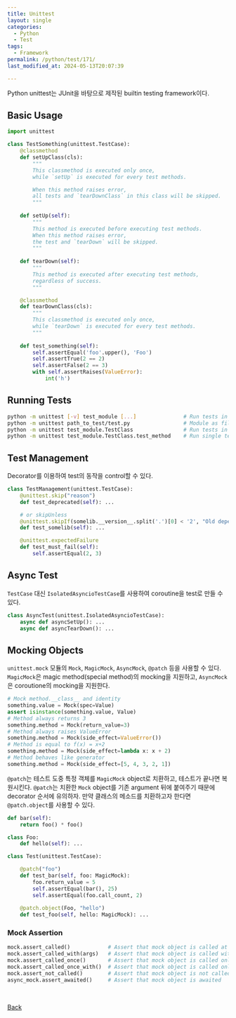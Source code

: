 ```yaml
---
title: Unittest
layout: single
categories:
  - Python
  - Test
tags:
  - Framework
permalink: /python/test/171/
last_modified_at: 2024-05-13T20:07:39

---
```


Python unittest는 JUnit을 바탕으로 제작된 builtin testing framework이다.

## Basic Usage

```py
import unittest

class TestSomething(unittest.TestCase):
    @classmethod
    def setUpClass(cls):
        """
        This classmethod is executed only once,
        while `setUp` is executed for every test methods.

        When this method raises error,
        all tests and `tearDownClass` in this class will be skipped.
        """
    
    def setUp(self):
        """
        This method is executed before executing test methods.
        When this method raises error,
        the test and `tearDown` will be skipped.
        """
    
    def tearDown(self):
        """
        This method is executed after executing test methods,
        regardless of success.
        """

    @classmethod
    def tearDownClass(cls):
        """
        This classmethod is executed only once,
        while `tearDown` is executed for every test methods.
        """
    
    def test_something(self):
        self.assertEqual('foo'.upper(), 'Foo')
        self.assertTrue(2 == 2)
        self.assertFalse(2 == 3)
        with self.assertRaises(ValueError):
            int('h')
```

## Running Tests

```sh
python -m unittest [-v] test_module [...]               # Run tests in the module
python -m unittest path_to_test/test.py                 # Module as file
python -m unittest test_module.TestClass                # Run tests in the class
python -m unittest test_module.TestClass.test_method    # Run single test
```

## Test Management

Decorator를 이용하여 test의 동작을 control할 수 있다.

```py
class TestManagement(unittest.TestCase):
    @unittest.skip("reason")
    def test_deprecated(self): ...

    # or skipUnless
    @unittest.skipIf(somelib.__version__.split('.')[0] < '2', "Old dependency version")
    def test_somelib(self): ...

    @unittest.expectedFailure
    def test_must_fail(self):
        self.assertEqual(2, 3)
```

## Async Test

`TestCase` 대신 `IsolatedAsyncioTestCase`를 사용하여 coroutine을 test로 만들 수 있다.

```py
class AsyncTest(unittest.IsolatedAsyncioTestCase):
    async def asyncSetUp(): ...
    async def asyncTearDown(): ...
```

## Mocking Objects

`unittest.mock` 모듈의 `Mock`, `MagicMock`, `AsyncMock`, `@patch` 등을 사용할 수 있다.
`MagicMock`은 magic method(special method)의 mocking을 지원하고,
`AsyncMock`은 coroutione의 mocking을 지원한다.

```py
# Mock method.__class__ and identity
something.value = Mock(spec=Value)
assert isinstance(something.value, Value)
# Method always returns 3
something.method = Mock(return_value=3)
# Method always raises ValueError
something.method = Mock(side_effect=ValueError())
# Method is equal to f(x) = x+2
something.method = Mock(side_effect=lambda x: x + 2)
# Method behaves like generator
something.method = Mock(side_effect=[5, 4, 3, 2, 1])
```

`@patch`는 테스트 도중 특정 객체를 `MagicMock` object로 치환하고, 테스트가 끝나면 복원시킨다.
`@patch`는 치환한 `Mock` object를 기존 argument 뒤에 붙여주기 때문에 decorator 순서에 유의하자.
만약 클래스의 메소드를 치환하고자 한다면 `@patch.object`를 사용할 수 있다.

```py
def bar(self):
    return foo() * foo()

class Foo:
    def hello(self): ...

class Test(unittest.TestCase):

    @patch("foo")
    def test_bar(self, foo: MagicMock):
        foo.return_value = 5
        self.assertEqual(bar(), 25)
        self.assertEqual(foo.call_count, 2)
    
    @patch.object(Foo, "hello")
    def test_foo(self, hello: MagicMock): ...
```

### Mock Assertion

```py
mock.assert_called()            # Assert that mock object is called at least once
mock.assert_called_with(args)   # Assert that mock object is called with given args
mock.assert_called_once()       # Assert that mock object is called only once
mock.assert_called_once_with()  # Assert that mock object is called only once with given args
mock.assert_not_called()        # Assert that mock object is not called
async_mock.assert_awaited()     # Assert that mock object is awaited
```

<br>

[Back](/python/test/)